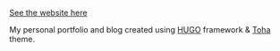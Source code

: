[See the website here](https://mustafabayar.github.io)

My personal portfolio and blog created using [HUGO](https://github.com/gohugoio/hugo) framework & [Toha](https://github.com/hugo-toha/toha) theme.
